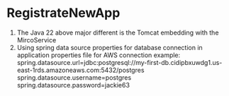 # RegistrateNewApp
1. The Java 22 above major different is the Tomcat embedding with the MircoService
2. Using spring data source properties for database connection in application properties file
   for AWS connection example:
       spring.datasource.url=jdbc:postgresql://my-first-db.cidipbxuwdg1.us-east-1rds.amazoneaws.com:5432/postgres
       spring.datasource.username=postgres
       spring.datasource.password=jackie63